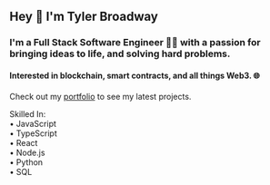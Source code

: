 ## Hey 👋 I'm Tyler Broadway
 
 ### I'm a Full Stack Software Engineer 👨‍💻 with a passion for bringing ideas to life, and solving hard problems. 
 #### Interested in blockchain, smart contracts, and all things Web3. 🌐
 
 Check out my [portfolio](https://tylerbroadway.dev) to see my latest projects.
 
 Skilled In: <br />
 • JavaScript <br />
 • TypeScript <br />
 • React <br />
 • Node.js <br />
 • Python <br />
 • SQL

<!--
**tylerbroadway/tylerbroadway** is a ✨ _special_ ✨ repository because its `README.md` (this file) appears on your GitHub profile.

Here are some ideas to get you started:

- 🔭 I’m currently working on ...
- 🌱 I’m currently learning ...
- 👯 I’m looking to collaborate on ...
- 🤔 I’m looking for help with ...
- 💬 Ask me about ...
- 📫 How to reach me: ...
- 😄 Pronouns: ...
- ⚡ Fun fact: ...
-->
